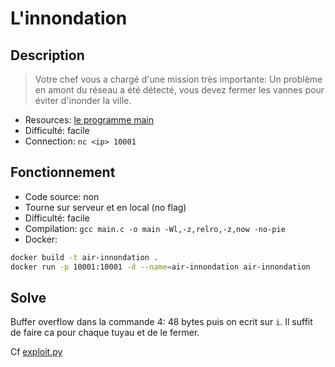 # L'innondation

## Description

> Votre chef vous a chargé d'une mission très importante:
> Un problème en amont du réseau a été détecté, vous devez fermer les vannes pour éviter d'inonder la ville.

- Resources: [le programme main](main)
- Difficulté: facile
- Connection: `nc <ip> 10001`

## Fonctionnement

- Code source: non
- Tourne sur serveur et en local (no flag)
- Difficulté: facile
- Compilation: `gcc main.c -o main -Wl,-z,relro,-z,now -no-pie`
- Docker: 
```bash
docker build -t air-innondation .
docker run -p 10001:10001 -d --name=air-innondation air-innondation
```

## Solve

Buffer overflow dans la commande 4: 48 bytes puis on ecrit sur `i`.
Il suffit de faire ca pour chaque tuyau et de le fermer.

Cf [exploit.py](solution/exploit.py)